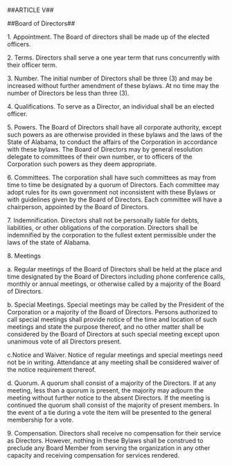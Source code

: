 ##ARTICLE V##

##Board of Directors##

1\. Appointment. The Board of directors shall be made up of the elected
officers.

2\. Terms. Directors shall serve a one year term that runs concurrently
with their officer term.

3\. Number. The initial number of Directors shall be three (3) and may be
increased without further amendment of these bylaws. At no time may the
number of Directors be less than three (3).

4\. Qualifications. To serve as a Director, an individual shall be an
elected officer.

5\. Powers. The Board of Directors shall have all corporate authority,
except such powers as are otherwise provided in these bylaws and the
laws of the State of Alabama, to conduct the affairs of the Corporation
in accordance with these bylaws. The Board of Directors may by general
resolution delegate to committees of their own number, or to officers of
the Corporation such powers as they deem appropriate.

6\. Committees. The corporation shall have such committees as may from
time to time be designated by a quorum of Directors. Each committee may
adopt rules for its own government not inconsistent with these Bylaws or
with guidelines given by the Board of Directors. Each committee will
have a chairperson, appointed by the Board of Directors.

7\. Indemnification. Directors shall not be personally liable for debts,
liabilities, or other obligations of the corporation. Directors shall be
indemnified by the corporation to the fullest extent permissible under
the laws of the state of Alabama.

8\. Meetings

a\. Regular meetings of the Board of Directors shall be held at the place
and time designated by the Board of Directors including phone conference
calls, monthly or annual meetings, or otherwise called by a majority of
the Board of Directors.

b\. Special Meetings. Special meetings may be called by the President of
the Corporation or a majority of the Board of Directors. Persons
authorized to call special meetings shall provide notice of the time and
location of such meetings and state the purpose thereof, and no other
matter shall be considered by the Board of Directors at such special
meeting except upon unanimous vote of all Directors present.

c.Notice and Waiver. Notice of regular meetings and special meetings
need not be in writing. Attendance at any meeting shall be considered
waiver of the notice requirement thereof.

d\. Quorum. A quorum shall consist of a majority of the Directors. If at
any meeting, less than a quorum is present, the majority may adjourn the
meeting without further notice to the absent Directors. If the meeting
is continued the quorum shall consist of the majority of present
members. In the event of a tie during a vote the item will be presented
to the general membership for a vote.

9\. Compensation. Directors shall receive no compensation for their
service as Directors. However, nothing in these Bylaws shall be
construed to preclude any Board Member from serving the organization in
any other capacity and receiving compensation for services rendered.
